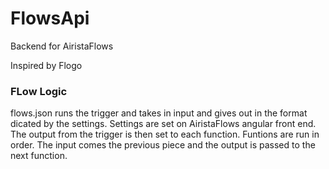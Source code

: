 # FlowsApi
Backend for AiristaFlows

Inspired by Flogo

### FLow Logic
flows.json runs the trigger and takes in input and gives out in the format dicated by the settings. Settings are set on AiristaFlows angular front end. 
The output from the trigger is then set to each function. 
Funtions are run in order. The input comes the previous piece and the output is passed to the next function. 